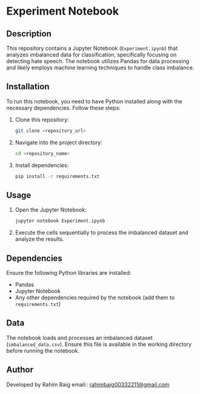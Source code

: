 # Experiment Notebook

## Description

This repository contains a Jupyter Notebook (`Experiment.ipynb`) that analyzes imbalanced data for classification, specifically focusing on detecting hate speech. The notebook utilizes Pandas for data processing and likely employs machine learning techniques to handle class imbalance.

## Installation

To run this notebook, you need to have Python installed along with the necessary dependencies. Follow these steps:

1. Clone this repository:
   ```sh
   git clone <repository_url>
   ```
2. Navigate into the project directory:
   ```sh
   cd <repository_name>
   ```
3. Install dependencies:
   ```sh
   pip install -r requirements.txt
   ```

## Usage

1. Open the Jupyter Notebook:
   ```sh
   jupyter notebook Experiment.ipynb
   ```
2. Execute the cells sequentially to process the imbalanced dataset and analyze the results.

## Dependencies

Ensure the following Python libraries are installed:

- Pandas
- Jupyter Notebook
- Any other dependencies required by the notebook (add them to `requirements.txt`)



## Data

The notebook loads and processes an imbalanced dataset (`imbalanced_data.csv`). Ensure this file is available in the working directory before running the notebook.

## Author

Developed by Rahim Baig
email:: rahimbaig00332211@gmail.com

